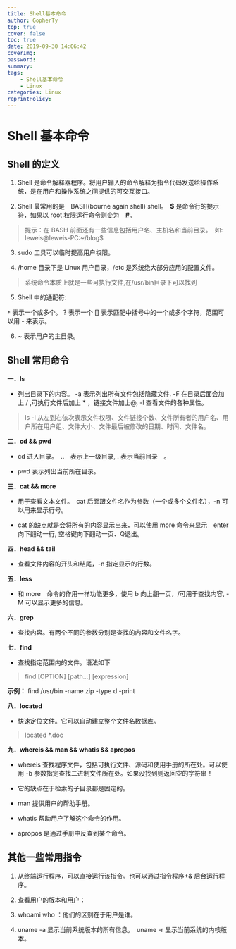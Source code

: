 ```yaml
---
title: Shell基本命令
author: GopherTy
top: true
cover: false
toc: true
date: 2019-09-30 14:06:42
coverImg:
password:
summary: 
tags: 
    - Shell基本命令
    - Linux
categories: Linux
reprintPolicy:
---
```

# Shell 基本命令

## Shell 的定义

1. Shell 是命令解释器程序。将用户输入的命令解释为指令代码发送给操作系统，是在用户和操作系统之间提供的可交互接口。

2. Shell 最常用的是　BASH(bourne again shell) shell。　**$** 是命令行的提示符，如果以 root 权限运行命令则变为　**#**。

> 提示：在 BASH 前面还有一些信息包括用户名、主机名和当前目录。　如: leweis@leweis-PC:~/blog$

3. sudo 工具可以临时提高用户权限。

4. /home 目录下是 Linux 用户目录，/etc 是系统绝大部分应用的配置文件。

> 系统命令本质上就是一些可执行文件,在/usr/bin目录下可以找到

5. Shell 中的通配符:

`*` 表示一个或多个。
? 表示一个
[] 表示匹配中括号中的一个或多个字符，范围可以用 - 来表示。

6. ~ 表示用户的主目录。

## Shell 常用命令

**一．ls**　

- 列出目录下的内容。 -a 表示列出所有文件包括隐藏文件. -F 在目录后面会加上 / ,可执行文件后加上 * ，链接文件加上@, -l 查看文件的各种属性。

> ls -l 从左到右依次表示文件权限、文件链接个数、文件所有者的用户名、用户所在用户组、文件大小、文件最后被修改的日期、时间、文件名。

**二．cd && pwd**

- cd 进入目录。　..　表示上一级目录, . 表示当前目录　。

- pwd 表示列出当前所在目录。

**三．cat && more**

- 用于查看文本文件。　cat 后面跟文件名作为参数（一个或多个文件名），-n 可以用来显示行号。

- cat 的缺点就是会将所有的内容显示出来，可以使用 more 命令来显示　enter　向下翻动一行, 空格键向下翻动一页、Q退出。

**四．head && tail**

- 查看文件内容的开头和结尾，-n 指定显示的行数。

**五．less**

- 和 more　命令的作用一样功能更多，使用 b 向上翻一页，/可用于查找内容, -M 可以显示更多的信息。

**六．grep**

- 查找内容。有两个不同的参数分别是查找的内容和文件名字。

**七．find**

- 查找指定范围内的文件。语法如下

> find [OPTION] [path...] [expression] 

**示例：** find /usr/bin -name zip -type d -print

**八．located**

- 快速定位文件。它可以自动建立整个文件名数据库。　

> located *.doc

**九．whereis && man && whatis && apropos**

- whereis 查找程序文件，包括可执行文件、源码和使用手册的所在处。可以使用 -b 参数指定查找二进制文件所在处。如果没找到则返回空的字符串！

- 它的缺点在于检索的子目录都是固定的。

- man 提供用户的帮助手册。

- whatis 帮助用户了解这个命令的作用。

- apropos 是通过手册中反查到某个命令。

## 其他一些常用指令

1. 从终端运行程序，可以直接运行该指令。也可以通过指令程序+& 后台运行程序。

2. 查看用户的版本和用户：

3. whoami who ：他们的区别在于用户是谁。

4. uname -a 显示当前系统版本的所有信息。　uname -r 显示当前系统的内核版本。
